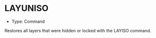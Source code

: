 # LAYUNISO

- Type: Command

Restores all layers that were hidden or locked with the LAYISO command.
